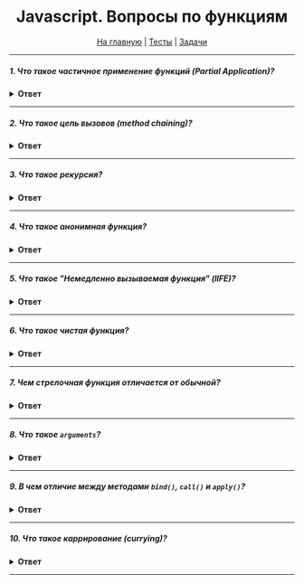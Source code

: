 <div align="center">

<h1>Javascript. Вопросы по функциям</h1>

<a href="https://github.com/dollaween/javascript-questions">На главную</a> | <a href="https://github.com/dollaween/javascript-tests">Тесты</a> | <a href="https://github.com/dollaween/javascript-tasks">Задачи</a>

</div>

---

##### 1. Что такое частичное применение функций (Partial Application)?
<details><summary><b>Ответ</b></summary>
<p>

**Частичное применение функций (Partial Application)** — это применение к функции некоторых аргументов и возврат новой функции, в ожидании остальных аргументов.

С помощью каррирования мы можем добиться подобного эффекта путем фиксирования нескольких входных параметров:
```js
function volume(l) {
  return (w, h) => {
    return l * w * h
  }
}

const hV = volume(70)

// Теперь первый аргумент зафиксирован. Это и есть частичное применение функции, так как нам больше не нужно указывать все три параметра:
hV(203, 142)
```

Также подобного эффекта можно добиться через `bind()`:
```js
const multiply = (x, y) => x * y
const multiply2 = multiply.bind(null, 2)

console.log(multiply2(3)) // 6
```

* [Частичное применение функций](https://medium.com/devschacht/functional-reactive-ninja-partial-application-of-functions-99fc21d629ff)
* [Частичное применение или partial application в JavaScript](https://frontend-stuff.com/blog/partial-application/)

</p>
</details>

---

##### 2. Что такое цепь вызовов (method chaining)?
<details><summary><b>Ответ</b></summary>
<p>

**Цепь вызовов** — конструкция, при которой вызов одного метода следует сразу за вызовом другого.

```js
'Hello'.replace(/Hello/g, 'Bye').concat('!')
```

</p>
</details>

---

##### 3. Что такое рекурсия?
<details><summary><b>Ответ</b></summary>
<p>

**Рекурсия** — это когда функция вызывает саму себя.

Примеры, где используется рекурсия:
* JSON.parse / JSON.stringify (Mozilla's Rhino JsonParser)
* document.getElementById и обход дерева DOM
* Обход объектов

Рецепт написания рекурсии:
1. Написать условие выхода из рекурсии
2. ...какое-либо изменение...
3. Написать вызов функции самой себя

##### Паттерн чистой рекурсии

```js
function recursion(args) {
  // Условие выхода
  return recursion(args--)
}
```

##### Паттерн рекурсивной функции внутри функции-обёртки
Более легкий паттерн, с использованием переменной извне рекурсии.

```js
function wrapper(args) {
  let scope = {}

  function recursion(args) {
    // Пишем условие выхода
    // Изменяем scope
    recursion(args--)
  }

  recursion()

  return scope
}
```

##### Пример
Пример рекурсивной функции, где высчитывается сумма всех чисел от 1 до указанного:
```js
function sumNumbers(num) {
  if (num === 1) return 1

  return num + sumNumbers(num - 1)
}

const result = sumNumbers(5)
console.log(result)
// => 15, так как 1 + 2 + 3 + 4 + 5 === 15
```

</p>
</details>

---

##### 4. Что такое анонимная функция?
<details><summary><b>Ответ</b></summary>
<p>

**Анонимная функция** — это функция, у которой после `function` нет идентификатора.

Примеры анонимных функций:
```js
function() {}
const myFunc1 = function() {}
const myFunc2 = new Function() 
const myObject = {
  methodD(){},
  [property](){}
}
```

Стрелочные функции всегда анонимны.
```js
() => {}
```

Анонимная функция может иметь имя, но при этом все равно являться анонимной:
```js
const myFunc = function() { }
console.log(myFunc.name)        // `myFunc`
```

</p>
</details>

---

##### 5. Что такое "Немедленно вызываемая функция" (IIFE)?
<details><summary><b>Ответ</b></summary>
<p>

**Немедленно вызываемая функция (IIFE)** — это конструкция, позволяющая вызвать функцию сразу после её объявления.

Конструкция состоит из двух частей:
1. Функция, заключенная в оператор группировки `()`. Благодаря этому переменные IIFE замыкаются в его пределах и глобальная область видимости ими не засоряется.
2. Мгновенно выполняющееся функциональное выражение `()`, благодаря которому движок выполняет функцию напрямую.

```js
(function() {
  // code
})()
```

Переменные, внутри функции не могут быть использованы за её пределами:
```js
(function() {
  var name = 'dollaween'
})()
name // throws "Uncaught ReferenceError: name is not defined"
```

Переменная, которой присвоено IIFE, хранит в себе результат выполнения функции, но не саму функцию:
```js
var result = (function () {
  return 'dollaween'
})()
result // 'dollaween'
```

</p>
</details>

---

##### 6. Что такое чистая функция?
<details><summary><b>Ответ</b></summary>
<p>

**Чистая функция** — это функция, которая:
1. Является детерминированной — для одного и того же набора входных значений функция возвращает одинаковый результат.
2. Не обладает побочными эффектами — выполнение функции не изменяет какое-либо состояние за пределами её области видимости и не оказывает видимого воздействия на внешний мир, кроме возвращения значения.

Пример чистой функции:
```js
function add(a, b) {
  return a + b
}
```

Пример не чистой функции:
```js
function getRandom() {
  return Math.random()
}
```

</p>
</details>

---

##### 7. Чем стрелочная функция отличается от обычной?
<details><summary><b>Ответ</b></summary>
<p>

1. Стрелочные функции всегда анонимны.
2. Стрелочные функции не содержат собственного контекста `this`, а используют значение `this` окружающего контекста.
3. Так как значение `this` определяется лексикой, вызов стрелочных функций с помощью методов `call()` и `apply()` не влияет на значение `this` (даже при передаче аргументов).
4. Стрелочные функции не имеют собственного объекта `arguments`, поэтому в теле стрелочных функций `arguments` будет ссылаться на переменную в окружающей области.
5. Стрелочные функции не могут быть использованы как конструктор и вызовут ошибку при использовании с `new`.
6. Ключевое слово yield не может быть использовано в теле стрелочной функции (за исключением случаев, когда разрешается использовать в функциях, вложенных в тело стрелочной функции). Как следствие стрелочные функции не могут быть использованы как генераторы.

</p>
</details>

---

##### 8. Что такое `arguments`?
<details><summary><b>Ответ</b></summary>
<p>

`arguments` — это подобный массиву объект, который содержит аргументы, передынные в функцию. "Подобный массиву" означает, что `arguments` имеет свойство `length`, а элементы индексируются начиная с нуля. Но при этом он не может обращаться ко встроенным методам массивов.

`arguments` можно преобразовать в массив:
```js
const args = Array.prototype.slice.call(arguments)
const args = [].slice.call(arguments)
const args = Array.from(arguments)
const args = [...arguments]
```

*Вместо `arguments` предпочтительнее использовать rest параметры*.

</p>
</details>

---

##### 9. В чем отличие между методами `bind()`, `call()` и `apply()`?
<details><summary><b>Ответ</b></summary>
<p>

`bind()` — создает новую функцию, которая при вызове устанавливает в качестве контекста выполнения `this` предоставленное значение. В метод также передается набор аргументов, которые будут установлены перед переданными в привязанную функцию аргументами при её вызове.

`call()` — вызывает функцию с указанным значением `this` и индивидуально предоставленными аргументами.

`apply()` — вызывает функцию с указанным значением `this` и аргументами, предоставленными в виде массива (либо массивоподобного объекта).

```js
const newThis = {}
fn.call(newThis, arg1, arg2, ...)
fn.apply(newThis, [arg1, arg2, ...])
fn.bind(newThis, arg1, arg2, ...)
```

</p>
</details>

---

##### 10. Что такое каррирование (currying)?
<details><summary><b>Ответ</b></summary>
<p>

**Каррирование или карринг (currying)** — это преобразование функции со множеством аргументов в набор вложенных функций с одним аргументом. Простыми словами — это трансформация функции таким образом, чтобы она принимала аргументы не как `func(a, b, c)`, а как `func(a)(b)(c)`.

Пример реализации:
```js
function volume(l) {
  return (w) => {
    return (h) => {
      return l * w * h
    }
  }
}

const vol = volume(100)(20)(90)
```

При помощи каррирования можно реализовать концепт частичного применения функции (зафиксировать некоторые аргументы):
```js
function volume(l) {
  return (w, h) => {
    return l * w * h
  }
}

const hV = volume(70)

// Теперь первый аргумент зафиксирован и мы работаем только с оставшимися:
hV(203, 142)

// Либо можем использовать вызов функции таким образом:
volume(70)(90, 30)
```

* [Каррирование функций в JavaScript](https://habr.com/ru/company/ruvds/blog/427295/)
* [Каррирование](https://learn.javascript.ru/currying-partials)

</p>
</details>

---
